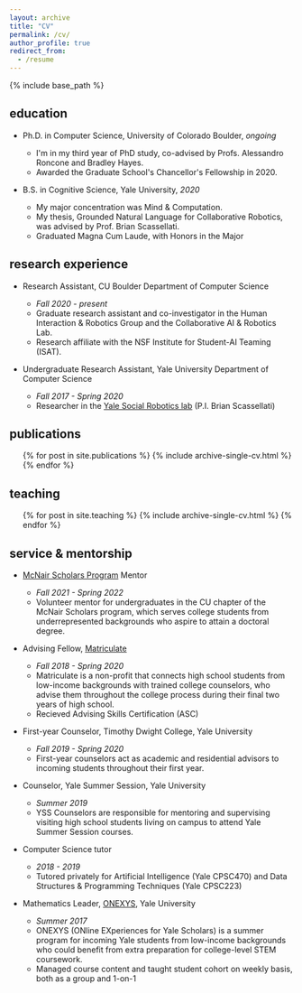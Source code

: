 ```yaml
---
layout: archive
title: "CV"
permalink: /cv/
author_profile: true
redirect_from:
  - /resume
---
```


{% include base_path %}

## education
- Ph.D. in Computer Science, University of Colorado Boulder, _ongoing_
  * I'm in my third year of PhD study, co-advised by Profs. Alessandro Roncone and Bradley Hayes. 
  <!-- * 2021-2022 Executive Committee member, co-investigator, and software developer in the [NSF Institute for Student-AI Teaming (ISAT)](https://outreach.colorado.edu/program/ai-institute-for-student-ai-teaming/)  -->
  * Awarded the Graduate School's Chancellor's Fellowship in 2020.

- B.S. in Cognitive Science, Yale University, _2020_
  * My major concentration was Mind & Computation. 
  * My thesis, Grounded Natural Language for Collaborative Robotics, was advised by Prof. Brian Scassellati.  
  * Graduated Magna Cum Laude, with Honors in the Major

## research experience
- Research Assistant, CU Boulder Department of Computer Science
  * _Fall 2020 - present_
  * Graduate research assistant and co-investigator in the Human Interaction & Robotics Group and the Collaborative AI & Robotics Lab.
  * Research affiliate with the NSF Institute for Student-AI Teaming (ISAT).

- Undergraduate Research Assistant, Yale University Department of Computer Science
  * _Fall 2017 - Spring 2020_
  * Researcher in the [Yale Social Robotics lab](https://scazlab.yale.edu/) (P.I. Brian Scassellati)
  
## publications
  <ul>{% for post in site.publications %}
    {% include archive-single-cv.html %}
  {% endfor %}</ul>
  
<!-- Talks
======
  <ul>{% for post in site.talks %}
    {% include archive-single-talk-cv.html %}
  {% endfor %}</ul>
   -->

## teaching
  <ul>{% for post in site.teaching %}
    {% include archive-single-cv.html %}
  {% endfor %}</ul>

## service & mentorship
- [McNair Scholars Program](https://www.colorado.edu/mcnair/) Mentor
  * _Fall 2021 - Spring 2022_
  * Volunteer mentor for undergraduates in the CU chapter of the McNair Scholars program, which serves college students from underrepresented backgrounds who aspire to attain a doctoral degree.

- Advising Fellow, [Matriculate](matriculate.org)
  * _Fall 2018 - Spring 2020_
  * Matriculate is a non-profit that connects high school students from low-income backgrounds with trained college counselors, who advise them throughout the college process during their final two years of high school.
  * Recieved Advising Skills Certification (ASC)

- First-year Counselor, Timothy Dwight College, Yale University
  * _Fall 2019 - Spring 2020_
  * First-year counselors act as academic and residential advisors to incoming students throughout their first year.

- Counselor, Yale Summer Session, Yale University
  * _Summer 2019_
  * YSS Counselors are responsible for mentoring and supervising visiting high school students living on campus to attend Yale Summer Session courses.

- Computer Science tutor
  * _2018 - 2019_
  * Tutored privately for Artificial Intelligence (Yale CPSC470) and Data Structures & Programming Techniques (Yale CPSC223)

- Mathematics Leader, [ONEXYS](onexys.yale.edu), Yale University
  * _Summer 2017_
  * ONEXYS (ONline EXperiences for Yale Scholars) is a summer program for incoming Yale students from low-income backgrounds who could benefit from extra preparation for college-level STEM coursework.
  * Managed course content and taught student cohort on weekly basis, both as a group and 1-on-1